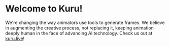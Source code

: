 # Welcome to Kuru!
We're changing the way animators use tools to generate frames. We believe in augmenting the creative process, not replacing it, keeping animation deeply human in the face of advancing AI technology. Check us out at [kuru.live](https://kuru.live)!
